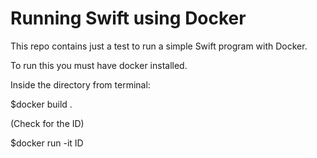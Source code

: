 # Running Swift using Docker
This repo contains just a test to run a simple Swift program with Docker.

To run this you must have docker installed.

Inside the directory from terminal:

$docker build .

(Check for the ID)

$docker run -it ID
